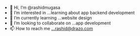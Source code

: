 - 👋 Hi, I’m @rashidmugasa
- 👀 I’m interested in ...learning about app backend development
- 🌱 I’m currently learning ...website design
- 💞️ I’m looking to collaborate on ...app development
- 📫 How to reach me ...rashid@drazo.com

<!---
rashidmugasa/rashidmugasa is a ✨ special ✨ repository because its `README.md` (this file) appears on your GitHub profile.
You can click the Preview link to take a look at your changes.
--->

